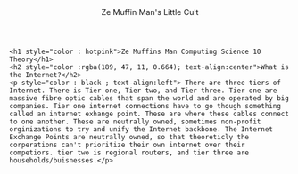 <html>
<header> Ze Muffin Man's Little Cult</header>
<body>
    
    <h1 style="color : hotpink">Ze Muffins Man Computing Science 10 Theory</h1>
    <h2 style="color :rgba(189, 47, 11, 0.664); text-align:center">What is the Internet?</h2>
    <p style="color : black ; text-align:left"> There are three tiers of Internet. There is Tier one, Tier two, and Tier three. Tier one are massive fibre optic cables that span the world and are operated by big companies. Tier one internet connections have to go though something called an internet exhange point. These are where these cables connect to one another. These are neutrally owned, sometimes non-profit orginizations to try and unify the Internet backbone. The Internet Exchange Points are neutrally owned, so that theoreticly the corperations can't prioritize their own internet over their competiors. tier two is regional routers, and tier three are households/buisnesses.</p>
        
</body>












</html>




